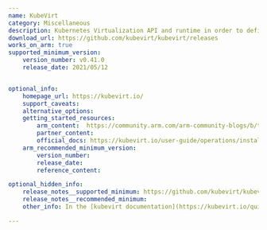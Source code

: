```yaml
---
name: KubeVirt
category: Miscellaneous
description: Kubernetes Virtualization API and runtime in order to define and manage virtual machines.
download_url: https://github.com/kubevirt/kubevirt/releases
works_on_arm: true
supported_minimum_version:
    version_number: v0.41.0
    release_date: 2021/05/12


optional_info:
    homepage_url: https://kubevirt.io/
    support_caveats:
    alternative_options:
    getting_started_resources:
        arm_content:  https://community.arm.com/arm-community-blogs/b/tools-software-ides-blog/posts/empowering-software-development-with-works-on-arm-initiative
        partner_content:
        official_docs: https://kubevirt.io/user-guide/operations/installation/#arm64-developer-builds
    arm_recommended_minimum_version:
        version_number:
        release_date:
        reference_content:

optional_hidden_info:
    release_notes__supported_minimum: https://github.com/kubevirt/kubevirt/releases/tag/v0.41.0
    release_notes__recommended_minimum:
    other_info: In the [kubevirt documentation](https://kubevirt.io/quickstart_minikube/), it is mentioned that testing is done using the virtctl binary. For the version 0.41, the virtctl binaries are not released for arm64, but in the release notes it is mentioned that kubevirt supports the arm64. From 1.0.0-rc.0 version, virtctl binaries are released for arm64.

---
```

